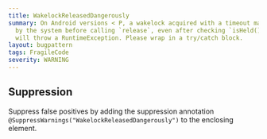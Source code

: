 ```yaml
---
title: WakelockReleasedDangerously
summary: On Android versions < P, a wakelock acquired with a timeout may be released
  by the system before calling `release`, even after checking `isHeld()`. If so, it
  will throw a RuntimeException. Please wrap in a try/catch block.
layout: bugpattern
tags: FragileCode
severity: WARNING
---
```


<!--
*** AUTO-GENERATED, DO NOT MODIFY ***
To make changes, edit the @BugPattern annotation or the explanation in docs/bugpattern.
-->



## Suppression
Suppress false positives by adding the suppression annotation `@SuppressWarnings("WakelockReleasedDangerously")` to the enclosing element.
